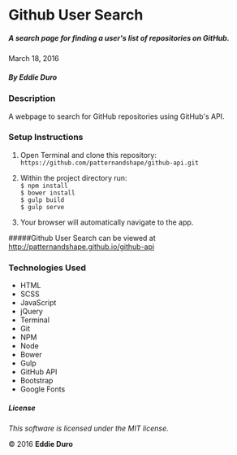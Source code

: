 # Github User Search

##### A search page for finding a user's list of repositories on GitHub.

March 18, 2016

##### By Eddie Duro

### Description

A webpage to search for GitHub repositories using GitHub's API.

### Setup Instructions

1. Open Terminal and clone this repository:<br> ```https://github.com/patternandshape/github-api.git```
2. Within the project directory run:<br>
       ```$ npm install ```<br>
       ```$ bower install ```<br>
       ```$ gulp build ```<br>
       ```$ gulp serve ```<br>

3. Your browser will automatically navigate to the app.

#####Github User Search can be viewed at http://patternandshape.github.io/github-api

### Technologies Used

* HTML
* SCSS
* JavaScript
* jQuery
* Terminal
* Git
* NPM
* Node
* Bower
* Gulp
* GitHub API
* Bootstrap
* Google Fonts


##### License

*This software is licensed under the MIT license.*

&copy; 2016 **Eddie Duro**
